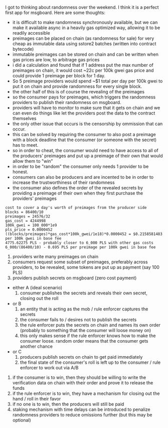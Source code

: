 I got to thinking about randomness over the weekend. I think it is a perfect first app for msgboard. Here are some thoughts:

* it is difficult to make randomness synchronously available, but we can make it available async in a heavily gas optimized way, allowing it to be readily accessible
* preimages can be placed on chain (as randomness for sale) for very cheap as immutable data using sstore2 batches (written into contract bytecode)
* immutable preimages can be stored on chain and can be written when gas prices are low, to arbitrage gas prices
* i did a calculation and found that if 1 address put the max number of preimages on chain, it would cost ~22c per 100k gwei gas price and could provide 1 preimage per block for 1 day.
* So 5 preimage providers would spend ~$1 total per day per 100k gwei to put it on chain and provide randomness for every single block.
* the other half of this is of course the revealing of the preimages
* so the consumer pays for preimages, which triggers the randomness providers to publish their randomness on msgboard.
* providers will have to monitor to make sure that it gets on chain and we can even do things like let the providers post the data to the contract themselves
* the only other issue that occurs is the censorship by ommission that can occur.
* this can be solved by requiring the consumer to also post a preimage with a block deadline that the consumer (or someone with the secret) has to meet.
* so in order to cheat, the consumer would need to have access to all of the producers' preimages and put up a preimage of their own that would allow them to "win"
* in order to be "random" the consumer only needs 1 provider to be honest.
* consumers can also be producers and are incented to be in order to increase the trustworthiness of their randomness
* the consumer also defines the order of the revealed secrets by providing a preimage of their own when they first purchase the providers' preimages

```
cost to cover a day's worth of preimages from the producer side
blocks = 86400/10
preimages = 24576/32
gas_cost = 4244998
100k_gwei = 100_000*1e9
pls_price = 0.0000452
((blocks/preimages)*gas_cost*100k_gwei/1e18)*0.0000452 = $0.2158581483 per 100k gwei in base fee
4775.62275 PLS - probably closer to 6_000 PLS with other gas costs
6_000/(86400/10) - 0.695 PLS per preimage per 100k gwei in base fee
```

1) providers write many preimages on chain
1) consumers request some subset of preimages, preferably across providers, to be revealed, some tokens are put up as payment (say 100 PLS)
1) providers publish secrets on msgboard (zero cost payment)
  - either A (ideal scenario)
    1) consumer publishes the secrets and reveals their own secret, closing out the roll
  - or B
    1) an entity that is acting as the mob / rule enforcer captures the secrets
    1) the consumer fails to / desires not to publish the secrets
    1) the rule enforcer puts the secrets on chain and names its own order (probably to something that the consumer will loose money on)
    1) this only makes sense if the rule enforcer knows how to make the consumer loose. random order means that the consumer gets another chance
  - or C
    1) producers publish secrets on chain to get paid immediately
    1) the final state of the consumer's roll is left up to the consumer / rule enforcer to work out via A/B

1) if the consumer is to win, then they should be willing to write the verification data on chain with their order and prove it to release the funds
1) if the rule enforcer is to win, they have a mechanism for closing out the hand / roll in their favor
1) if no one is to win, then the producers will still be paid
1) staking mechanism with time delays can be introduced to penalize randomness providers to reduce omissions further (but this may be optional)
